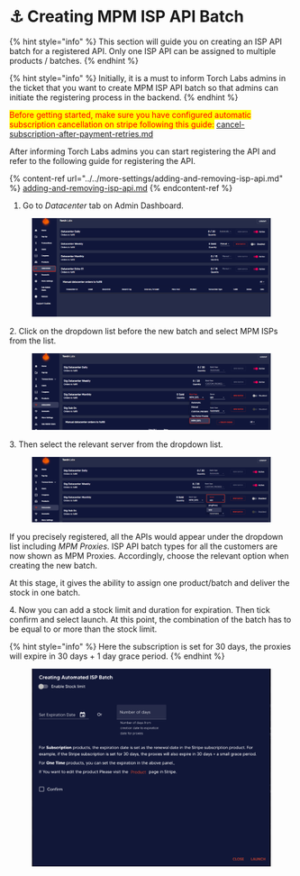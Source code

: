 # ⚓ Creating MPM ISP API Batch

{% hint style="info" %}
This section will guide you on creating an ISP API batch for a registered API. Only one ISP API can be assigned to multiple products / batches.&#x20;
{% endhint %}

{% hint style="info" %}
Initially, it is a must to inform Torch Labs admins in the ticket that you want to create MPM ISP API batch so that admins can initiate the registering process in the backend.
{% endhint %}

<mark style="color:red;">Before getting started, make sure you have configured automatic subscription cancellation on stripe following this guide:</mark> [cancel-subscription-after-payment-retries.md](../../errors-and-faq/stripe/cancel-subscription-after-payment-retries.md "mention")

After informing Torch Labs admins you can start registering the API and refer to the following guide for registering the API.&#x20;

{% content-ref url="../../more-settings/adding-and-removing-isp-api.md" %}
[adding-and-removing-isp-api.md](../../more-settings/adding-and-removing-isp-api.md)
{% endcontent-ref %}

1. Go to _Datacenter_ tab on Admin Dashboard.

<figure><img src="../../.gitbook/assets/5 (9).png" alt=""><figcaption></figcaption></figure>

2\. Click on the dropdown list before the new batch and select MPM ISPs from the list.

<figure><img src="../../.gitbook/assets/a.png" alt=""><figcaption></figcaption></figure>

3\. Then select the relevant server from the dropdown list.

<figure><img src="../../.gitbook/assets/c (4).png" alt=""><figcaption></figcaption></figure>

If you precisely registered, all the APIs would appear under the dropdown list including _MPM Proxies_. ISP API batch types for all the customers are now shown as MPM Proxies. Accordingly, choose the relevant option when creating the new batch.

At this stage, it gives the ability to assign one product/batch and deliver the stock in one batch.

4\. Now you can add a stock limit and duration for expiration. Then tick confirm and select launch. At this point, the combination of the batch has to be equal to or more than the stock limit.

{% hint style="info" %}
Here the subscription is set for 30 days, the proxies will expire in 30 days + 1 day grace period.
{% endhint %}

<figure><img src="../../.gitbook/assets/Screenshot 2023-05-15 at 14.18.28.png" alt=""><figcaption></figcaption></figure>
